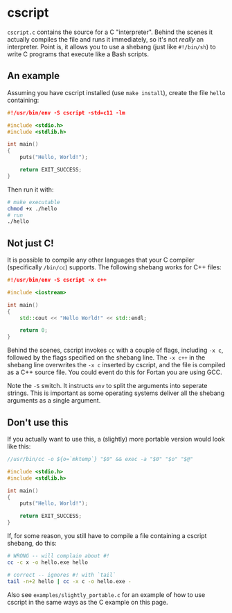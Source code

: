 # cscript

`cscript.c` contains the source for a C "interpreter". Behind the scenes it
actually compiles the file and runs it immediately, so it's not *really* an
interpreter. Point is, it allows you to use a shebang (just like `#!/bin/sh`)
to write C programs that execute like a Bash scripts.

## An example

Assuming you have cscript installed (use `make install`), create the file
`hello` containing:

```c
#!/usr/bin/env -S cscript -std=c11 -lm

#include <stdio.h>
#include <stdlib.h>

int main()
{
	puts("Hello, World!");

	return EXIT_SUCCESS;
}
```

Then run it with:

```sh
# make executable
chmod +x ./hello
# run
./hello
```

## Not just C!

It is possible to compile any other languages that your C compiler
(specifically `/bin/cc`) supports. The following shebang works for C++ files:

```cpp
#!/usr/bin/env -S cscript -x c++

#include <iostream>

int main()
{
	std::cout << "Hello World!" << std::endl;

	return 0;
}
```

Behind the scenes, cscript invokes `cc` with a couple of flags, including `-x c`,
followed by the flags specified on the shebang line. The `-x c++` in the
shebang line overwrites the `-x c` inserted by cscript, and the file is
compiled as a C++ source file. You could event do this for Fortan you are using
GCC.

Note the `-S` switch. It instructs `env` to split the arguments into seperate
strings. This is important as some operating systems deliver all the shebang
arguments as a single argument.

## Don't use this

If you actually want to use this, a (slightly) more portable version would look
like this:

```c
//usr/bin/cc -o ${o=`mktemp`} "$0" && exec -a "$0" "$o" "$@"

#include <stdio.h>
#include <stdlib.h>

int main()
{
	puts("Hello, World!");

	return EXIT_SUCCESS;
}
```

If, for some reason, you still have to compile a file containing a cscript
shebang, do this:

```sh
# WRONG -- will complain about #!
cc -c x -o hello.exe hello

# correct -- ignores #! with `tail`
tail -n+2 hello | cc -x c -o hello.exe -
```

Also see `examples/slightly_portable.c` for an example of how to use cscript in
the same ways as the C example on this page.
